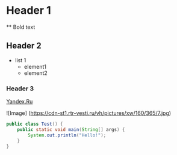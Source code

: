 # Header 1
** Bold text


## Header 2
* list 1
	* element1
	* element2

### Header 3
[Yandex.Ru](http://www.yandex.ru)

![Image] (https://cdn-st1.rtr-vesti.ru/vh/pictures/xw/160/365/7.jpg)

```java
public class Test() {
	public static void main(String[] args) {
		System.out.println("Hello!");
	}
}

```